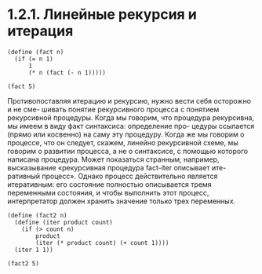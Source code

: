 # 1.2.1. Линейные рекурсия и итерация

```rkt
(define (fact n)
  (if (= n 1)
      1
      (* n (fact (- n 1)))))

(fact 5)
```

Противопоставляя итерацию и рекурсию, нужно вести себя осторожно и не сме-
шивать понятие рекурсивного процесса с понятием рекурсивной процедуры. Когда мы
говорим, что процедура рекурсивна, мы имеем в виду факт синтаксиса: определение про-
цедуры ссылается (прямо или косвенно) на саму эту процедуру. Когда же мы говорим о
процессе, что он следует, скажем, линейно рекурсивной схеме, мы говорим о развитии
процесса, а не о синтаксисе, с помощью которого написана процедура. Может показаться
странным, например, высказывание «рекурсивная процедура fact-iter описывает ите-
ративный процесс». Однако процесс действительно является итеративным: его состояние
полностью описывается тремя переменными состояния, и чтобы выполнить этот процесс,
интерпретатор должен хранить значение только трех переменных.

```rkt
(define (fact2 n)
  (define (iter product count)
    (if (> count n)
        product
        (iter (* product count) (+ count 1))))
  (iter 1 1))

(fact2 5)
```
